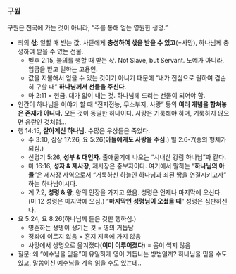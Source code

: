### 구원
구원은 천국에 가는 것이 아니라, “주를 통해 얻는 영원한 생명.”
- 죄의 **삯**: 일할 때 받는 값. 사탄에게 **충성하여 삯을 받을 수 있고**(=사망), 하나님께 충성하여 받을 수 있는 선물.
	- 벧후 2:15, 불의를 행할 때 받는 삯. Not Slave, but Servant. 노예가 아니라, 임금을 받고 일하는 고용인. 
	- 값을 지불해서 얻을 수 있는 것이기 아니기 때문에 “내가 진심으로 원하여 겸손히 구할 때” **하나님께서 선물을 주신다**.
	- 마 2:11 = 헌금. 대가 없이 내는 것. 하나님께 드리는 선물이 되어야 함.
- 인간이 하나님을 이야기 할 때 “전지전능, 무소부지, 사랑” 등의 **여러 개념을 합쳐놓은 존재가 아니다.** 모든 것이 동일한 하나이다. 사랑은 거룩해야 하며, 거룩하지 않으면 음란인 것처럼… 
- 행 14:15, **살아계신 하나님.** 수많은 우상들은 죽었다. 
	- 수 3:10, 삼상 17:26, 요 5:26(**아들에게도 사랑을 주심.**) 빌 2:6-7(종의 형체가 되심.)
	- 신명기 5:26, **성부 & 대언자**. 출애굽기에 나오는 “시내산 강림 하나님”과 같다. 
	- 마 16:16, **성자 & 제사장**, 제사장은 중보자이다. 여기에서 말하는 “**하나님의 아들**”은 제사장 사역으로서 “거룩하신 하늘인 하나님과 죄된 땅을 연결시키고자” 하는 하나님이시다. 
	- 계 7:2, **성령 & 왕**, 왕의 인장을 가지고 왔음. 성령은 언제나 마지막에 오신다. (마 12 성령은 마지막에 오심.) “**마지막인 성령님이 오셨을 때**” 성령은 심판하신다. 
- 요 5:24, 요 8:26(하나님께 들은 것만 행하심.)
	- 영존하는 생명이 생기는 것 = 영의 거듭남
	- 정죄에 이르지 않음 = 혼지 지옥에 가지 않음
	- 사망에서 생명으로 옮겨졌다(**이미 이루어졌다**) = 몸이 썩지 않음
- 질문: 왜 “예수님을 믿음”이 유일하게 영이 거듭나는 방법일까? 하나님을 믿을 수도 있고, 말씀이신 예수님을 계속 읽을 수도 있는데..